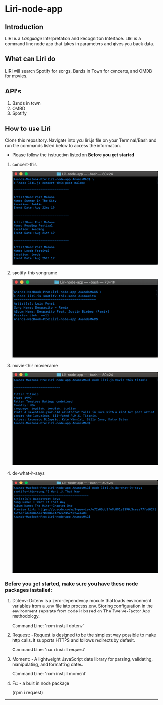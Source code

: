 # Liri-node-app


## Introduction
LIRI is a _Language_ Interpretation and Recognition Interface. LIRI is a command line node app that takes in parameters and gives you    back data.

 ## What can Liri do

 LIRI will search Spotify for songs, Bands in Town for concerts, and OMDB for movies.

 ## API's

 1. Bands in town
 2. OMBD
 3. Spotify


 ## How to use Liri

Clone this repository. Navigate into you liri.js file on your Terminal/Bash and run the commands listed below to access the information. 
* Please follow the instruction listed on **Before you get started**

1.  concert-this

    ![](Assets/concert-this.png)


2.  spotify-this songname

    ![](Assets/spotify-this-song.png)

3.  movie-this moviename

    ![](Assets/movie-this.png)

4.  do-what-it-says

    ![](Assets/do-what-it-says.png)


### Before you get started, make sure you have these node packages installed:

1. Dotenv: Dotenv is a zero-dependency module that loads environment variables from a .env file into process.env. Storing configuration in    the environment separate from code is based on The Twelve-Factor App methodology.

   Command Line: 'npm install dotenv'

2. Request: - Request is designed to be the simplest way possible to make http calls. It supports HTTPS and follows redirects by default.

   Command Line: 'npm install request'

3. Moment: - A lightweight JavaScript date library for parsing, validating, manipulating, and formatting dates.

   Command Line: 'npm install moment'

4. Fs: - a built in node package

   (npm i request)


_________________________________________________________________________________________
